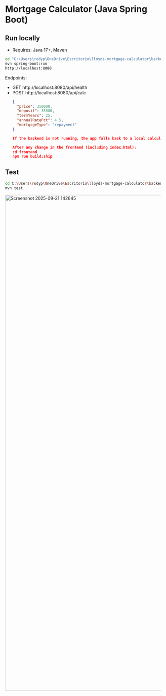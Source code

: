 
# Mortgage Calculator (Java Spring Boot)

## Run locally
- Requires: Java 17+, Maven
```bash
cd "C:\Users\rodyp\OneDrive\Escritorio\lloyds-mortgage-calculator\backend"
mvn spring-boot:run
http://localhost:8080
```
Endpoints:
- GET http://localhost:8080/api/health
- POST http://localhost:8080/api/calc
  ```json
  {
    "price": 350000,
    "deposit": 35000,
    "termYears": 25,
    "annualRatePct": 4.5,
    "mortgageType": "repayment"
  }

  If the backend is not running, the app falls back to a local calculation (notice banner).

  After any change in the frontend (including index.html):
  cd frontend
  npm run build:ship
  ```

## Test
```bash
cd C:\Users\rodyp\OneDrive\Escritorio\lloyds-mortgage-calculator\backend
mvn test
```
<img width="2870" height="1598" alt="Screenshot 2025-09-21 142645" src="https://github.com/user-attachments/assets/facc0c3f-f05c-41e0-aefd-254c30b62e8b" />
